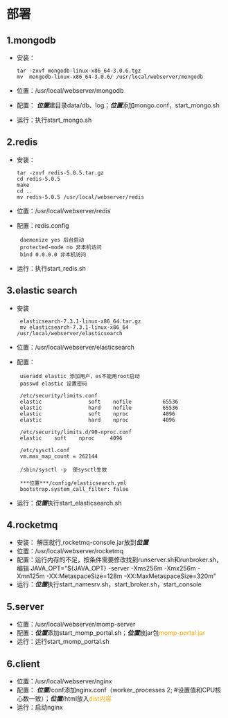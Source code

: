 # **部署**
## 1.mongodb
 - 安装：

       tar -zxvf mongodb-linux-x86_64-3.0.6.tgz 
       mv  mongodb-linux-x86_64-3.0.6/ /usr/local/webserver/mongodb
 - 位置：/usr/local/webserver/mongodb
 - 配置： ***位置***建目录data/db、log；***位置***添加mongo.conf，start_mongo.sh
 - 运行：执行start_mongo.sh
## 2.redis
 - 安装：
 
       tar -zxvf redis-5.0.5.tar.gz
       cd redis-5.0.5
       make
       cd ..
       mv redis-5.0.5 /usr/local/webserver/redis
 - 位置：/usr/local/webserver/redis
 - 配置：redis.config 
        
        daemonize yes 后台启动
        protected-mode no 非本机访问
        bind 0.0.0.0 非本机访问
 - 运行：执行start_redis.sh
## 3.elastic search
 - 安装

        elasticsearch-7.3.1-linux-x86_64.tar.gz
        mv elasticsearch-7.3.1-linux-x86_64 /usr/local/webserver/elasticsearch
 - 位置：/usr/local/webserver/elasticsearch 
 - 配置：
        
        useradd elastic 添加用户，es不能用root启动
        passwd elastic 设置密码
        
        /etc/security/limits.conf
        elastic               soft    nofile          65536
        elastic               hard    nofile          65536
        elastic               soft    nproc           4096
        elastic               hard    nproc           4096
        
        /etc/security/limits.d/90-nproc.conf
        elastic    soft    nproc     4096  
        
        /etc/sysctl.conf
        vm.max_map_count = 262144
        
        /sbin/sysctl -p  使sysctl生效
        
        ***位置***/config/elasticsearch.yml
        bootstrap.system_call_filter: false
        
 - 运行：***位置***执行start_elasticsearch.sh
## 4.rocketmq
 - 安装：
       解压就行,rocketmq-console.jar放到***位置***
 - 位置：/usr/local/webserver/rocketmq
 - 配置：运行内存的不足，按条件需要修改找到runserver.sh和runbroker.sh，编辑 
      JAVA_OPT="${JAVA_OPT} -server -Xms256m -Xmx256m -Xmn125m -XX:MetaspaceSize=128m -XX:MaxMetaspaceSize=320m"
 - 运行：***位置***执行start_namesrv.sh，start_broker.sh，start_console
## 5.server
 - 位置：/usr/local/webserver/momp-server
 - 配置：***位置***添加start_momp_portal.sh；***位置***放jar包<font color="orange">momp-portal.jar</font>
 - 运行：运行start_momp_portal.sh
## 6.client
 - 位置：/usr/local/webserver/nginx
 - 配置： ***位置***/conf添加nginx.conf（worker_processes 2; #设置值和CPU核心数一致）；***位置***/html放入<font color="orange">dist内容</font>
 - 运行：启动nginx
   
